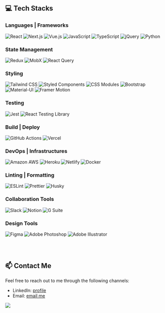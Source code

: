 ## 💻 Tech Stacks

### Languages | Frameworks
![React](https://img.shields.io/badge/React-61DAFB?style=flat-square&logo=React&logoColor=black)
![Next.js](https://img.shields.io/badge/-Next.js-000000?style=flat-square&logo=Next.js&logoColor=white)
![Vue.js](https://img.shields.io/badge/Vue-4FC08D?style=flat-square&logo=Vue.js&logoColor=black)
![JavaScript](https://img.shields.io/badge/JavaScript-F7DF1E?style=flat-square&logo=JavaScript&logoColor=black)
![TypeScript](https://img.shields.io/badge/TypeScript-3178C6?style=flat-square&logo=TypeScript&logoColor=white)
![jQuery](https://img.shields.io/badge/jQuery-0769AD?style=flat-square&logo=jQuery&logoColor=black)
![Python](https://img.shields.io/badge/Python-3776AB?style=flat-square&logo=Python&logoColor=white)

### State Management
![Redux](https://img.shields.io/badge/-Redux-764ABC?style=flat-square&logo=Redux&logoColor=white)
![MobX](https://img.shields.io/badge/-MobX-FF9955?style=flat-square&logo=MobX&logoColor=white)
![React Query](https://img.shields.io/badge/React%20Query-FF4154?style=flat-square&logo=React-Query&logoColor=white)

### Styling
![Tailwind CSS](https://img.shields.io/badge/Tailwind%20CSS-38B2AC?style=flat-square&logo=Tailwind%20CSS&logoColor=white)
![Styled Components](https://img.shields.io/badge/Styled%20Components-DB7093?style=flat-square&logo=Styled-Components&logoColor=white)
![CSS Modules](https://img.shields.io/badge/CSS%20Modules-1572B6?style=flat-square&logo=CSS3&logoColor=white)
![Bootstrap](https://img.shields.io/badge/Bootstrap-7952B3?style=flat-square&logo=Bootstrap&logoColor=white)
![Material-UI](https://img.shields.io/badge/Material--UI-0081CB?style=flat-square&logo=Material-UI&logoColor=white)
![Framer Motion](https://img.shields.io/badge/-Framer%20Motion-FF0080?style=flat-square&logo=Framer&logoColor=white)

### Testing
![Jest](https://img.shields.io/badge/Jest-C21325?style=flat-square&logo=Jest&logoColor=white)
![React Testing Library](https://img.shields.io/badge/React%20Testing%20Library-E33332?style=flat-square&logo=Testing-Library&logoColor=white)

### Build | Deploy
![GitHub Actions](https://img.shields.io/badge/GitHub%20Actions-2088FF?style=flat-square&logo=GitHub-Actions&logoColor=white)
![Vercel](https://img.shields.io/badge/Vercel-000000?style=flat-square&logo=Vercel&logoColor=white)

### DevOps | Infrastructures
![Amazon AWS](https://img.shields.io/badge/Amazon%20AWS-FF9900?style=flat-square&logo=Amazon-AWS&logoColor=white)
![Heroku](https://img.shields.io/badge/Heroku-430098?style=flat-square&logo=Heroku&logoColor=white)
![Netlify](https://img.shields.io/badge/Netlify-00C7B7?style=flat-square&logo=Netlify&logoColor=white)
![Docker](https://img.shields.io/badge/Docker-2496ED?style=flat-square&logo=Docker&logoColor=white)

### Linting | Formatting
![ESLint](https://img.shields.io/badge/-ESLint-4B32C3?style=flat-square&logo=ESLint&logoColor=white)
![Prettier](https://img.shields.io/badge/-Prettier-F7B93E?style=flat-square&logo=Prettier&logoColor=black)
![Husky](https://img.shields.io/badge/Husky-FF4081?style=flat-square)

### Collaboration Tools
![Slack](https://img.shields.io/badge/Slack-4A154B?style=flat-square&logo=Slack&logoColor=white)
![Notion](https://img.shields.io/badge/Notion-000000?style=flat-square&logo=Notion&logoColor=white)
![G Suite](https://img.shields.io/badge/G%20Suite-4285F4?style=flat-square&logo=Google&logoColor=white)

### Design Tools
![Figma](https://img.shields.io/badge/Figma-F24E1E?style=flat-square&logo=Figma&logoColor=white)
![Adobe Photoshop](https://img.shields.io/badge/Adobe%20Photoshop-31A8FF?style=flat-square&logo=Adobe-Photoshop&logoColor=white)
![Adobe Illustrator](https://img.shields.io/badge/Adobe%20Illustrator-FF9A00?style=flat-square&logo=Adobe-Illustrator&logoColor=white)

<br/><br/>

## 📫 Contact Me
Feel free to reach out to me through the following channels:
- LinkedIn: [profile](https://www.linkedin.com/in/lucas-g-524b3a110/)
- Email: [email me](mailto:junghoon0112@gmail.com)

<p>
  <a href="https://github.com/JungHoonGhae/github-profile-views-counter">
    <img src="https://komarev.com/ghpvc/?username=JungHoonGhae&style=flat&color=green">
  </a>
  
<!--   <a href="mailto:junghoon0112@gmail.com" target="_blank"><img src="https://img.shields.io/badge/MAIL ME-EA4335?style=flat-square&logo=Gmail&logoColor=white"/></a> -->
</p> 
